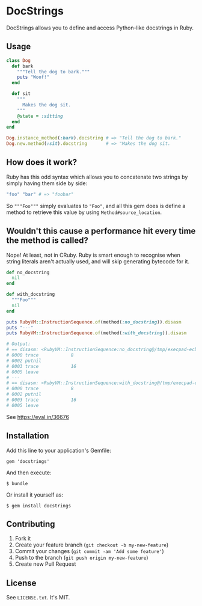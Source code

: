 # DocStrings

DocStrings allows you to define and access Python-like docstrings in Ruby.

## Usage

```ruby
class Dog
  def bark
    """Tell the dog to bark."""
    puts "Woof!"
  end

  def sit
    """
      Makes the dog sit.
    """
    @state = :sitting
  end
end

Dog.instance_method(:bark).docstring # => "Tell the dog to bark."
Dog.new.method(:sit).docstring       # => "Makes the dog sit.
```

## How does it work?

Ruby has this odd syntax which allows you to concatenate two strings by simply having them side by side:

```ruby
"foo" "bar" # => "foobar"
```

So `"""Foo"""` simply evaluates to `"Foo"`, and all this gem does is define a method to retrieve this value by using `Method#source_location`.

## Wouldn't this cause a performance hit every time the method is called?

Nope! At least, not in CRuby. Ruby is smart enough to recognise when string literals aren't actually used, and will skip generating bytecode for it.

```ruby
def no_docstring
  nil
end

def with_docstring
  """Foo"""
  nil
end

puts RubyVM::InstructionSequence.of(method(:no_docstring)).disasm
puts "---"
puts RubyVM::InstructionSequence.of(method(:with_docstring)).disasm

# Output:
# == disasm: <RubyVM::InstructionSequence:no_docstring@/tmp/execpad-ecb5745fbd46/source-ecb5745fbd46>
# 0000 trace            8                                               (   1)
# 0002 putnil
# 0003 trace            16                                              (   3)
# 0005 leave
# ---
# == disasm: <RubyVM::InstructionSequence:with_docstring@/tmp/execpad-ecb5745fbd46/source-ecb5745fbd46>
# 0000 trace            8                                               (   5)
# 0002 putnil
# 0003 trace            16                                              (   8)
# 0005 leave
```

See https://eval.in/36676

## Installation

Add this line to your application's Gemfile:

    gem 'docstrings'

And then execute:

    $ bundle

Or install it yourself as:

    $ gem install docstrings


## Contributing

1. Fork it
2. Create your feature branch (`git checkout -b my-new-feature`)
3. Commit your changes (`git commit -am 'Add some feature'`)
4. Push to the branch (`git push origin my-new-feature`)
5. Create new Pull Request

## License

See `LICENSE.txt`. It's MIT.
